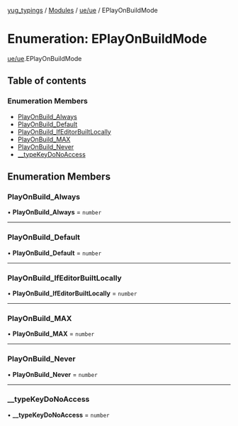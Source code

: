 [yug_typings](../README.md) / [Modules](../modules.md) / [ue/ue](../modules/ue_ue.md) / EPlayOnBuildMode

# Enumeration: EPlayOnBuildMode

[ue/ue](../modules/ue_ue.md).EPlayOnBuildMode

## Table of contents

### Enumeration Members

- [PlayOnBuild\_Always](ue_ue.EPlayOnBuildMode.md#playonbuild_always)
- [PlayOnBuild\_Default](ue_ue.EPlayOnBuildMode.md#playonbuild_default)
- [PlayOnBuild\_IfEditorBuiltLocally](ue_ue.EPlayOnBuildMode.md#playonbuild_ifeditorbuiltlocally)
- [PlayOnBuild\_MAX](ue_ue.EPlayOnBuildMode.md#playonbuild_max)
- [PlayOnBuild\_Never](ue_ue.EPlayOnBuildMode.md#playonbuild_never)
- [\_\_typeKeyDoNoAccess](ue_ue.EPlayOnBuildMode.md#__typekeydonoaccess)

## Enumeration Members

### PlayOnBuild\_Always

• **PlayOnBuild\_Always** = `number`

___

### PlayOnBuild\_Default

• **PlayOnBuild\_Default** = `number`

___

### PlayOnBuild\_IfEditorBuiltLocally

• **PlayOnBuild\_IfEditorBuiltLocally** = `number`

___

### PlayOnBuild\_MAX

• **PlayOnBuild\_MAX** = `number`

___

### PlayOnBuild\_Never

• **PlayOnBuild\_Never** = `number`

___

### \_\_typeKeyDoNoAccess

• **\_\_typeKeyDoNoAccess** = `number`
